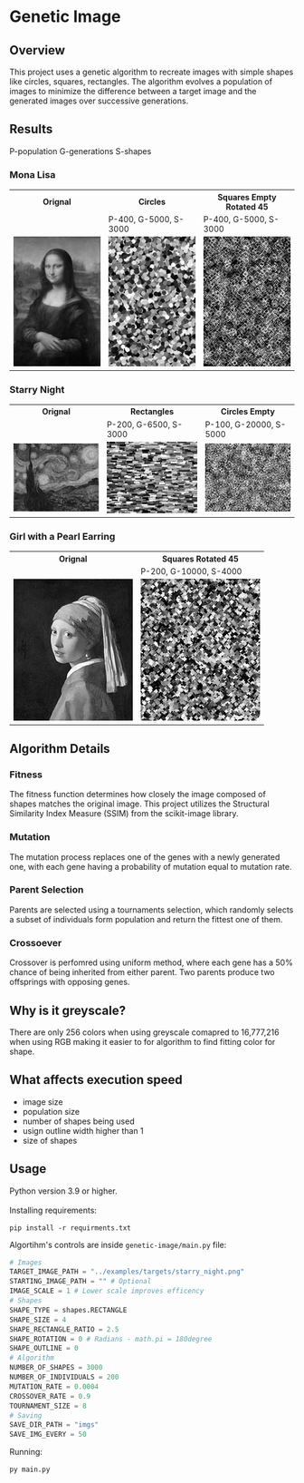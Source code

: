 # Genetic Image
## Overview
This project uses a genetic algorithm to recreate images with simple shapes like circles, squares, rectangles. The algorithm evolves a population of images to minimize the difference between a target image and the generated images over successive generations.
## Results
P-population G-generations S-shapes
### Mona Lisa

<table width="75%">
  <tr>
    <th>Orignal</th>
    <th>Circles</th>
    <th>Squares Empty Rotated 45</th>
  </tr>
  <tr>
    <td width="25%"></td>
    <td width="25%">P-400, G-5000, S-3000</td>
    <td width="25%">P-400, G-5000, S-3000</td>
  </tr>
  <tr>
    <td width="25%"><img style="width: 100%;" src="examples/targets/mona.png"/></td>
    <td width="25%"><img style="width: 100%;" src="examples/results/mona_circles.gif"/></td>
    <td width="25%"><img style="width: 100%;" src="examples/results/mona_squares.gif"/></td>
  </tr>
</table>

### Starry Night

<table width="75%">
  <tr>
    <th>Orignal</th>
    <th>Rectangles</th>
    <th>Circles Empty</th>
  </tr>
    <tr>
    <td></td>
    <td>P-200, G-6500, S-3000</td>
    <td>P-100, G-20000, S-5000</td>
  </tr>
  <tr>
    <td><img style="width: 100%;" src="examples/targets/starry_night.png"/></td>
    <td><img style="width: 100%;" src="examples/results/starry_rectangles.gif"/></td>
    <td><img style="width: 100%;" src="examples/results/starry_circles.gif"/></td>
  </tr>
</table>

### Girl with a Pearl Earring

<table width="50%">
  <tr>
    <th>Orignal</th>
    <th>Squares Rotated 45</th>
  </tr>
    <tr>
    <td></td>
    <td>P-200, G-10000, S-4000</td>
  </tr>
  <tr>
    <td><img style="width: 100%;" src="examples/targets/girl_pearl.png"/></td>
    <td><img style="width: 100%;" src="examples/results/girl_squares.gif"/></td>
  </tr>
</table>

## Algorithm Details
### Fitness
The fitness function determines how closely the image composed of shapes matches the original image. This project utilizes the Structural Similarity Index Measure (SSIM) from the scikit-image library.
### Mutation
The mutation process replaces one of the genes with a newly generated one, with each gene having a probability of mutation equal to mutation rate.
### Parent Selection
Parents are selected using a tournaments selection, which randomly selects a subset of individuals form population and return the fittest one of them.
### Crossoever
Crossover is perfomred using uniform method, where each gene has a 50% chance of being inherited from either parent. Two parents produce two offsprings with opposing genes.
## Why is it greyscale?
There are only 256 colors when using greyscale comapred to 16,777,216 when using RGB making it easier to for algorithm to find fitting color for shape.
## What affects execution speed
- image size
- population size
- number of shapes being used
- usign outline width higher than 1
- size of shapes
## Usage
Python version 3.9 or higher.\
\
Installing requirements:
```
pip install -r requirments.txt
```
Algortihm's controls are inside ```genetic-image/main.py``` file:
```python
# Images
TARGET_IMAGE_PATH = "../examples/targets/starry_night.png"
STARTING_IMAGE_PATH = "" # Optional
IMAGE_SCALE = 1 # Lower scale improves efficency
# Shapes
SHAPE_TYPE = shapes.RECTANGLE
SHAPE_SIZE = 4
SHAPE_RECTANGLE_RATIO = 2.5
SHAPE_ROTATION = 0 # Radians - math.pi = 180degree
SHAPE_OUTLINE = 0
# Algorithm
NUMBER_OF_SHAPES = 3000
NUMBER_OF_INDIVIDUALS = 200
MUTATION_RATE = 0.0004
CROSSOVER_RATE = 0.9
TOURNAMENT_SIZE = 8
# Saving
SAVE_DIR_PATH = "imgs"
SAVE_IMG_EVERY = 50
```
Running:
```
py main.py
```
